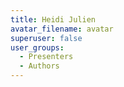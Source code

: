 ```yaml
---
title: Heidi Julien
avatar_filename: avatar
superuser: false
user_groups:
  - Presenters
  - Authors
---
```

